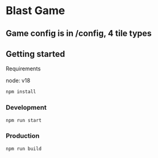 # Blast Game

## Game config is in /config, 4 tile types

## Getting started

Requirements

node: v18

```sh
npm install
```

### Development

```sh
npm run start
```

### Production

```sh
npm run build
```
